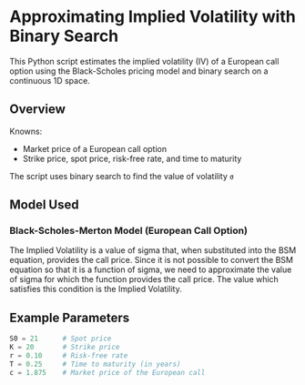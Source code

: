 # Approximating Implied Volatility with Binary Search

This Python script estimates the implied volatility (IV) of a European call option using the Black-Scholes pricing model and binary search on a continuous 1D space.

## Overview

Knowns: 
- Market price of a European call option
- Strike price, spot price, risk-free rate, and time to maturity

The script uses binary search to find the value of volatility `σ` 

## Model Used

### Black-Scholes-Merton Model (European Call Option)

The Implied Volatility is a value of sigma that, when substituted into the BSM equation, provides the call price. Since it is not possible to convert the BSM equation so that it is a function of sigma, we need to approximate the value of sigma for which the function provides the call price. The value which satisfies this condition is the Implied Volatility.

## Example Parameters

```python
S0 = 21      # Spot price
K = 20       # Strike price
r = 0.10     # Risk-free rate
T = 0.25     # Time to maturity (in years)
c = 1.875    # Market price of the European call
